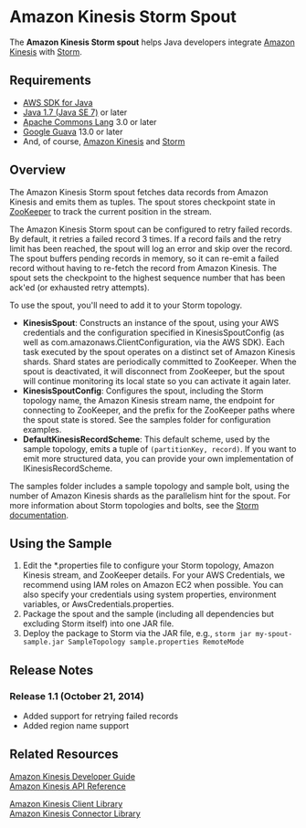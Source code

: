 # Amazon Kinesis Storm Spout

The **Amazon Kinesis Storm spout** helps Java developers integrate [Amazon Kinesis][aws-kinesis] with [Storm](http://storm.apache.org).

## Requirements

 + [AWS SDK for Java](http://aws.amazon.com/sdkforjava)
 + [Java 1.7 (Java SE 7)](http://www.oracle.com/technetwork/java/javase/overview/index.html) or later
 + [Apache Commons Lang](http://commons.apache.org/proper/commons-lang/) 3.0 or later
 + [Google Guava](https://code.google.com/p/guava-libraries/) 13.0 or later
 + And, of course, [Amazon Kinesis](aws-kinesis) and [Storm](http://storm-project.net/)

## Overview

The Amazon Kinesis Storm spout fetches data records from Amazon Kinesis and emits them as tuples. The spout stores checkpoint state in [ZooKeeper](http://zookeeper.apache.org/) to track the current position in the stream.

The Amazon Kinesis Storm spout can be configured to retry failed records. By default, it retries a failed record 3 times. If a record fails and the retry limit has been reached, the spout will log an error and skip over the record. The spout buffers pending records in memory, so it can re-emit a failed record without having to re-fetch the record from Amazon Kinesis. The spout sets the checkpoint to the highest sequence number that has been ack'ed (or exhausted retry attempts).

To use the spout, you'll need to add it to your Storm topology.

+ **KinesisSpout**: Constructs an instance of the spout, using your AWS credentials and the configuration specified in KinesisSpoutConfig (as well as com.amazonaws.ClientConfiguration, via the AWS SDK). Each task executed by the spout operates on a distinct set of Amazon Kinesis shards. Shard states are periodically committed to ZooKeeper. When the spout is deactivated, it will disconnect from ZooKeeper, but the spout will continue monitoring its local state so you can activate it again later.
+ **KinesisSpoutConfig**: Configures the spout, including the Storm topology name, the Amazon Kinesis stream name, the endpoint for connecting to ZooKeeper, and the prefix for the ZooKeeper paths where the spout state is stored. See the samples folder for configuration examples.
+ **DefaultKinesisRecordScheme**: This default scheme, used by the sample topology, emits a tuple of `(partitionKey, record)`. If you want to emit more structured data, you can provide your own implementation of IKinesisRecordScheme.

The samples folder includes a sample topology and sample bolt, using the number of Amazon Kinesis shards as the parallelism hint for the spout. For more information about Storm topologies and bolts, see the [Storm documentation](http://storm.apache.org/documentation/Home.html).

## Using the Sample

1. Edit the *.properties file to configure your Storm topology, Amazon Kinesis stream, and ZooKeeper details. For your AWS Credentials, we recommend using IAM roles on Amazon EC2 when possible. You can also specify your credentials using system properties, environment variables, or AwsCredentials.properties.
2. Package the spout and the sample (including all dependencies but excluding Storm itself) into one JAR file.
3. Deploy the package to Storm via the JAR file, e.g., `storm jar my-spout-sample.jar SampleTopology sample.properties RemoteMode`

## Release Notes
### Release 1.1 (October 21, 2014)
+ Added support for retrying failed records
+ Added region name support


## Related Resources

[Amazon Kinesis Developer Guide](http://docs.aws.amazon.com/kinesis/latest/dev/introduction.html)  
[Amazon Kinesis API Reference](http://docs.aws.amazon.com/kinesis/latest/APIReference/Welcome.html)  

[Amazon Kinesis Client Library](https://github.com/awslabs/amazon-kinesis-client)  
[Amazon Kinesis Connector Library](https://github.com/awslabs/amazon-kinesis-connectors)

[aws-kinesis]: http://aws.amazon.com/kinesis/
